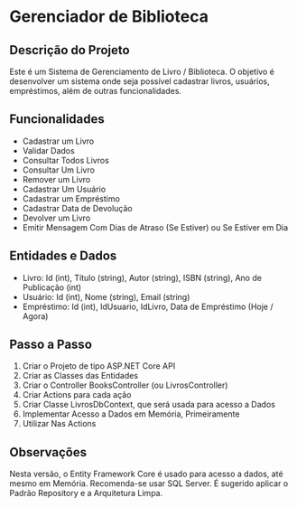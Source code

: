 # Gerenciador de Biblioteca

## Descrição do Projeto
Este é um Sistema de Gerenciamento de Livro / Biblioteca. O objetivo é desenvolver um sistema onde seja possível cadastrar livros, usuários, empréstimos, além de outras funcionalidades.

## Funcionalidades
- Cadastrar um Livro
- Validar Dados
- Consultar Todos Livros
- Consultar Um Livro
- Remover um Livro
- Cadastrar Um Usuário
- Cadastrar um Empréstimo
- Cadastrar Data de Devolução
- Devolver um Livro
- Emitir Mensagem Com Dias de Atraso (Se Estiver) ou Se Estiver em Dia

## Entidades e Dados
- Livro: Id (int), Título (string), Autor (string), ISBN (string), Ano de Publicação (int)
- Usuário: Id (int), Nome (string), Email (string)
- Empréstimo: Id (int), IdUsuario, IdLivro, Data de Empréstimo (Hoje / Agora)

## Passo a Passo
1. Criar o Projeto de tipo ASP.NET Core API
2. Criar as Classes das Entidades
3. Criar o Controller BooksController (ou LivrosController)
4. Criar Actions para cada ação
5. Criar Classe LivrosDbContext, que será usada para acesso a Dados
6. Implementar Acesso a Dados em Memória, Primeiramente
7. Utilizar Nas Actions

## Observações
Nesta versão, o Entity Framework Core é usado para acesso a dados, até mesmo em Memória. Recomenda-se usar SQL Server. É sugerido aplicar o Padrão Repository e a Arquitetura Limpa.
